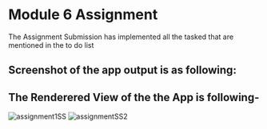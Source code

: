 # Module 6 Assignment

The Assignment Submission has implemented all the tasked that are mentioned in the to do list

## Screenshot of the app output is as following:



## The Renderered View of the the App is following-
![assignment1SS](https://github.com/syfulsharif/module_6_assignment/assets/2669892/c457ac6e-cc5c-424c-9335-15a704873dbb)
![assignmentSS2](https://github.com/syfulsharif/module_6_assignment/assets/2669892/60379fdb-fedf-4f80-9632-384ffc19a66a)
